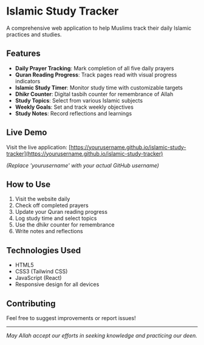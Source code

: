 # Islamic Study Tracker

A comprehensive web application to help Muslims track their daily Islamic practices and studies.

## Features

- **Daily Prayer Tracking**: Mark completion of all five daily prayers
- **Quran Reading Progress**: Track pages read with visual progress indicators  
- **Islamic Study Timer**: Monitor study time with customizable targets
- **Dhikr Counter**: Digital tasbih counter for remembrance of Allah
- **Study Topics**: Select from various Islamic subjects
- **Weekly Goals**: Set and track weekly objectives
- **Study Notes**: Record reflections and learnings

## Live Demo

Visit the live application: [https://yourusername.github.io/islamic-study-tracker](https://yourusername.github.io/islamic-study-tracker)

*(Replace 'yourusername' with your actual GitHub username)*

## How to Use

1. Visit the website daily
2. Check off completed prayers
3. Update your Quran reading progress
4. Log study time and select topics
5. Use the dhikr counter for remembrance
6. Write notes and reflections

## Technologies Used

- HTML5
- CSS3 (Tailwind CSS)
- JavaScript (React)
- Responsive design for all devices

## Contributing

Feel free to suggest improvements or report issues!

---

*May Allah accept our efforts in seeking knowledge and practicing our deen.*
